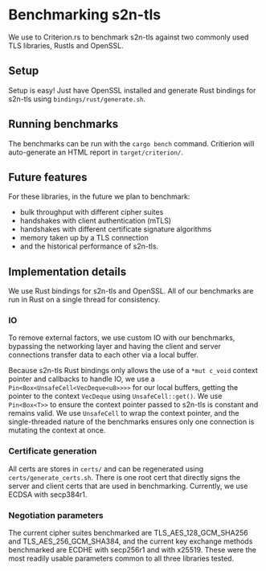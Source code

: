 # Benchmarking s2n-tls

We use to Criterion.rs to benchmark s2n-tls against two commonly used TLS libraries, Rustls and OpenSSL.

## Setup 

Setup is easy! Just have OpenSSL installed and generate Rust bindings for s2n-tls using `bindings/rust/generate.sh`.

## Running benchmarks

The benchmarks can be run with the `cargo bench` command. Critierion will auto-generate an HTML report in `target/criterion/`. 

## Future features

For these libraries, in the future we plan to benchmark:
- bulk throughput with different cipher suites
- handshakes with client authentication (mTLS)
- handshakes with different certificate signature algorithms
- memory taken up by a TLS connection
- and the historical performance of s2n-tls.

## Implementation details

We use Rust bindings for s2n-tls and OpenSSL. All of our benchmarks are run in Rust on a single thread for consistency. 

### IO

To remove external factors, we use custom IO with our benchmarks, bypassing the networking layer and having the client and server connections transfer data to each other via a local buffer. 

Because s2n-tls Rust bindings only allows the use of a `*mut c_void` context pointer and callbacks to handle IO, we use a `Pin<Box<UnsafeCell<VecDeque<u8>>>>` for our local buffers, getting the pointer to the context `VecDeque` using `UnsafeCell::get()`. We use `Pin<Box<T>>` to ensure the context pointer passed to s2n-tls is constant and remains valid. We use `UnsafeCell` to wrap the context pointer, and the single-threaded nature of the benchmarks ensures only one connection is mutating the context at once.

### Certificate generation

All certs are stores in `certs/` and can be regenerated using `certs/generate_certs.sh`. There is one root cert that directly signs the server and client certs that are used in benchmarking. Currently, we use ECDSA with secp384r1.

### Negotiation parameters

The current cipher suites benchmarked are TLS_AES_128_GCM_SHA256 and TLS_AES_256_GCM_SHA384, and the current key exchange methods benchmarked are ECDHE with secp256r1 and with x25519. These were the most readily usable parameters common to all three libraries tested.